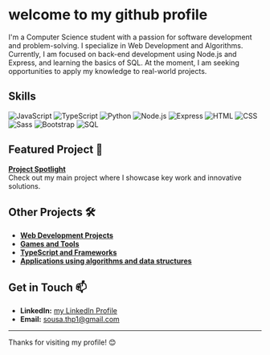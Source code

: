 # welcome to my github profile 

I'm a Computer Science student with a passion for software development and problem-solving. I specialize in Web Development and Algorithms. Currently, I am focused on back-end development using Node.js and Express, and learning the basics of SQL. At the moment, I am seeking opportunities to apply my knowledge to real-world projects.

## Skills 
 ![JavaScript](https://img.shields.io/badge/JavaScript-F7DF1C?style=flat-square&logo=javascript&logoColor=white)
 ![TypeScript](https://img.shields.io/badge/TypeScript-3178C6?style=flat-square&logo=typescript&logoColor=white)
![Python](https://img.shields.io/badge/Python-306998?style=flat-square&logo=python&logoColor=white)
 ![Node.js](https://img.shields.io/badge/Node.js-339933?style=flat-square&logo=node.js&logoColor=white)
![Express](https://img.shields.io/badge/Express.js-000000?style=flat-square&logo=express&logoColor=white)
 ![HTML](https://img.shields.io/badge/HTML-E34F26?style=flat-square&logo=html5&logoColor=white)
 ![CSS](https://img.shields.io/badge/CSS-1572B6?style=flat-square&logo=css3&logoColor=white)
 ![Sass](https://img.shields.io/badge/Sass-CC6699?style=flat-square&logo=sass&logoColor=white)
 ![Bootstrap](https://img.shields.io/badge/Bootstrap-563D7C?style=flat-square&logo=bootstrap&logoColor=white)
![SQL](https://img.shields.io/badge/SQL-003B57?style=flat-square&logo=sqlite&logoColor=white)

## Featured Project 🌟

**[Project Spotlight](https://github.com/tpsousa/project-spotlight)**  
Check out my main project where I showcase key work and innovative solutions.

## Other Projects 🛠️

- **[Web Development Projects](https://github.com/tpsousa/web-development-projects)**
- **[Games and Tools](https://github.com/tpsousa/games-and-tools)**
- **[TypeScript and Frameworks](https://github.com/tpsousa/typescript-and-frameworks)**
- **[Applications using algorithms and data structures](https://github.com/tpsousa/algorithms-and-data-structures)**

## Get in Touch 📫

- **LinkedIn:** [my LinkedIn Profile](https://linkedin.com/in/thiago-pereira-2227a12b8)
- **Email:** sousa.thp1@gmail.com

---

Thanks for visiting my profile! 😊
